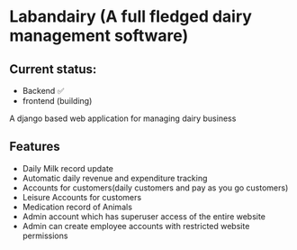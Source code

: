 # Labandairy (A full fledged dairy management software)
## Current status:
- Backend ✅
- frontend (building)

A django based web application for managing dairy business
## Features
- Daily Milk record update
- Automatic daily revenue and expenditure tracking
- Accounts for customers(daily customers and pay as you go customers)
- Leisure Accounts for customers
- Medication record of Animals
- Admin account which has superuser access of the entire website
- Admin can create employee accounts with restricted website permissions

